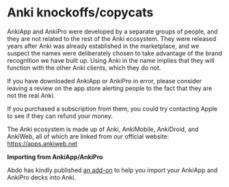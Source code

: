 # Anki knockoffs/copycats

AnkiApp and AnkiPro were developed by a separate groups of people, and they are not related to the rest of the Anki ecosystem. They were released years after Anki was already established in the marketplace, and we suspect the names were deliberately chosen to take advantage of the brand recognition we have built up. Using Anki in the name implies that they will function with the other Anki clients, which they do not.

If you have downloaded AnkiApp or AnkiPro in error, please consider leaving a review on the app store alerting people to the fact that they are not the real Anki.

If you purchased a subscription from them, you could try contacting Apple to see if they can refund your money.

The Anki ecosystem is made up of Anki, AnkiMobile, AnkiDroid, and AnkiWeb, all of which are linked from our official website: <https://apps.ankiweb.net>

**Importing from AnkiApp/AnkiPro**

Abdo has kindly published [an add-on](https://ankiweb.net/shared/info/2072125761
) to help you import your AnkiApp and AnkiPro decks into Anki. 
